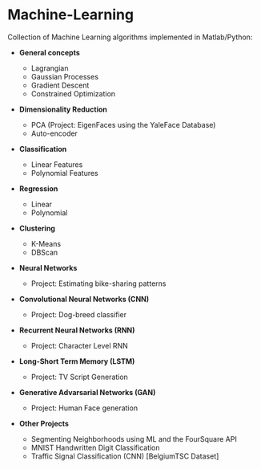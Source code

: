 # Machine-Learning

Collection of Machine Learning algorithms implemented in Matlab/Python:

- __General concepts__
  - Lagrangian
  - Gaussian Processes
  - Gradient Descent
  - Constrained Optimization

- __Dimensionality Reduction__
  - PCA (Project: EigenFaces using the YaleFace Database)
  - Auto-encoder

- __Classification__
  - Linear Features
  - Polynomial Features
  
- __Regression__
  - Linear
  - Polynomial
  
- __Clustering__
  - K-Means
  - DBScan
  
- __Neural Networks__
  - Project: Estimating bike-sharing patterns
- __Convolutional Neural Networks (CNN)__
  - Project: Dog-breed classifier
- __Recurrent Neural Networks (RNN)__
  - Project: Character Level RNN
- __Long-Short Term Memory (LSTM)__
  - Project: TV Script Generation
- __Generative Advarsarial Networks (GAN)__
  - Project: Human Face generation
- __Other Projects__
  - Segmenting Neighborhoods using ML and the FourSquare API
  - MNIST Handwritten Digit Classification
  - Traffic Signal Classification (CNN) [BelgiumTSC Dataset]
